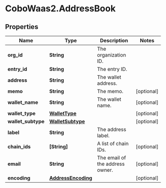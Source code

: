 # CoboWaas2.AddressBook

## Properties

Name | Type | Description | Notes
------------ | ------------- | ------------- | -------------
**org_id** | **String** | The organization ID. | 
**entry_id** | **String** | The entry ID. | 
**address** | **String** | The wallet address. | 
**memo** | **String** | The memo. | [optional] 
**wallet_name** | **String** | The wallet name. | [optional] 
**wallet_type** | [**WalletType**](WalletType.md) |  | [optional] 
**wallet_subtype** | [**WalletSubtype**](WalletSubtype.md) |  | [optional] 
**label** | **String** | The address label. | 
**chain_ids** | **[String]** | A list of chain IDs. | [optional] 
**email** | **String** | The email of the address owner. | [optional] 
**encoding** | [**AddressEncoding**](AddressEncoding.md) |  | [optional] 


